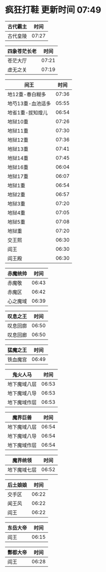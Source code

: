 # 疯狂打鞋 更新时间 07:49

| 古代霸主   | 时间    |
|--------|-------|
| 古代皇陵 | 07:27 |

| 四象苍茫长老   | 时间    |
|--------|-------|
| 苍茫大厅 | 07:21 |
| 虚无之关 | 07:19 |

| 间王   | 时间    |
|--------|-------|
| 地12重-春白糊多 | 07:36 |
| 地芍13重-血池适多 | 05:55 |
| 地省1重-拔知煌儿 | 06:54 |
| 地狱10重 | 07:26 |
| 地狱11重 | 07:30 |
| 地狱12重 | 07:36 |
| 地狱13重 | 07:41 |
| 地狱14重 | 07:45 |
| 地狱16重 | 06:04 |
| 地狱17重 | 06:07 |
| 地狱1重 | 06:54 |
| 地狱2重 | 06:57 |
| 地狱3重 | 07:20 |
| 地狱4重 | 07:05 |
| 地狱5重 | 07:08 |
| 地狱重 | 07:20 |
| 交王熙 | 06:30 |
| 阎王 | 06:30 |
| 阎王殿 | 06:30 |

| 赤魔统帅   | 时间    |
|--------|-------|
| 赤魔敬 | 06:43 |
| 赤魔区 | 06:42 |
| 心之魔域 | 06:39 |

| 叹息之王   | 时间    |
|--------|-------|
| 叹息回廓 | 06:50 |
| 叹息回廊 | 06:50 |

| 猛魔之王   | 时间    |
|--------|-------|
| 铁血魔宫 | 06:49 |

| 鬼火人马   | 时间    |
|--------|-------|
| 地下魔域八层 | 06:53 |
| 地下魔域八导 | 06:53 |
| 地下魔域作层 | 06:53 |

| 魔界巨兽   | 时间    |
|--------|-------|
| 地下魔域八层 | 06:54 |
| 地下魔域八导 | 06:54 |
| 地下魔域作层 | 06:54 |

| 魔界统领   | 时间    |
|--------|-------|
| 地下魔域七层 | 06:52 |

| 后土娘娘   | 时间    |
|--------|-------|
| 交手区 | 06:22 |
| 闻王风 | 06:22 |
| 阎王 | 06:22 |

| 东岳大帝   | 时间    |
|--------|-------|
| 阎王 | 06:15 |

| 酆都大帝   | 时间    |
|--------|-------|
| 阎王 | 06:28 |